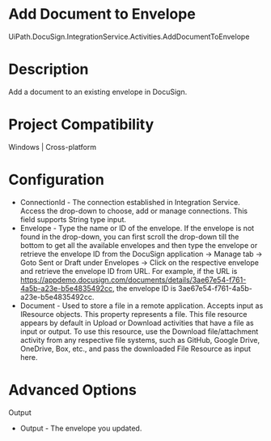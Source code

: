 ﻿# Add Document to Envelope

UiPath.DocuSign.IntegrationService.Activities.AddDocumentToEnvelope

# Description

Add a document to an existing envelope in DocuSign.

# Project Compatibility

Windows | Cross-platform

# Configuration

* ConnectionId - The connection established in Integration Service. Access the drop-down to choose, add or manage connections. This field supports String type input.
* Envelope - Type the name or ID of the envelope. If the envelope is not found in the drop-down, you can first scroll the drop-down till the bottom to get all the available envelopes and then type the envelope or retrieve the envelope ID from the DocuSign application -> Manage tab -> Goto Sent or Draft under Envelopes -> Click on the respective envelope and retrieve the envelope ID from URL. For example, if the URL is https://appdemo.docusign.com/documents/details/3ae67e54-f761-4a5b-a23e-b5e4835492cc, the envelope ID is 3ae67e54-f761-4a5b-a23e-b5e4835492cc.
* Document - Used to store a file in a remote application. Accepts input as IResource objects. This property represents a file. This file resource appears by default in Upload or Download activities that have a file as input or output. To use this resource, use the Download file/attachment activity from any respective file systems, such as GitHub, Google Drive, OneDrive, Box, etc., and pass the downloaded File Resource as input here.

# Advanced Options

Output

* Output - The envelope you updated.
